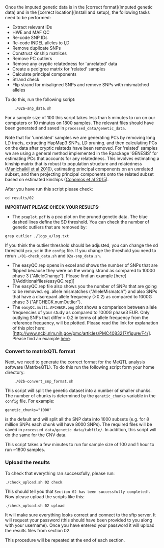 Once the imputed genetic data is in the [correct format](Imputed genetic data) and in the [correct location](Install and setup), the following tasks need to be performed:

- Extract relevant IDs
- HWE and MAF QC
- Re-code SNP IDs
- Re-code INDEL alleles to I,D
- Remove duplicate SNPs
- Construct kinship matrices
- Remove PC outliers
- Remove any cryptic relatedness for 'unrelated' data
- Create a pedigree matrix for 'related' samples
- Calculate principal components
- Strand check
- Flip strand for misaligned SNPs and remove SNPs with mismatched alleles

To do this, run the following script:
```
    ./02a-snp_data.sh
```
For a sample size of 100 this script takes less than 5 minutes to run on our computers or 10 minutes on 1800 samples. The relevant files should have been generated and saved in `processed_data/genetic_data`.

Note that for 'unrelated' samples we are generating PCs by removing long LD tracts, extracting HapMap3 SNPs, LD pruning, and then calculating PCs on the data after cryptic relateds have been removed. For 'related' samples we are using a general method implemented in the Rpackage 'GENESIS' for estimating PCs that accounts for any relatedness. This involves estimating a kinship matrix that is robust to population structure and relatedness ([Manichaikil et al 2010](http://bioinformatics.oxfordjournals.org/content/26/22/2867.long)), estimating principal components on an unrelated subset, and then projecting principal components onto the related subset based on estimated kinships ([Conomos et al 2015](http://onlinelibrary.wiley.com/doi/10.1002/gepi.21896/abstract)).

After you have run this script please check:
```
cd results/02
```

**IMPORTANT PLEASE CHECK YOUR RESULTS:**
- The `pcaplot.pdf` is a pca plot on the pruned genetic data. The blue dashed lines define the SD threshold. You can check the number of genetic outliers that are removed by:
```
grep outlier ./logs_a/log.txt
```

If you think the outlier threshold should be adjusted, you can change the sd threshold `pca_sd` in the `config` file. If you change the threshold you need to rerun `./01-check_data.sh` and  `02a-snp_data.sh`.

- The easyQC.rep opens in excel and shows the number of SNPs that are flipped because they were on the wrong strand as compared to 1000G phase 3 ("AlleleChange"). Please find an example [here][[/Additionalfiles/easyQC.rep]]
- The easyQC.rep file also shows you the number of SNPs that are going to be removed. eg. allele mismatches ("AlleleMismatch") and also SNPs that have a discrepant allele frequency (>0.2) as compared to 1000G phase 3 ("AFCHECK.numOutlier").
- The `easyQC.multi.AFCHECK.png` plot shows a comparison between allele frequencies of your study as compared to 1000G phase3 EUR. Only outlying SNPs that differ > 0.2 in terms of allele frequency from the reference frequency, will be plotted. Please read the link for explanation of this plot here: [http://www.ncbi.nlm.nih.gov/pmc/articles/PMC4083217/figure/F4/]. Please find an example [here](Additionalfiles/easyQC.multi.AFCHECK.png).   

### Convert to matrixQTL format
Next, we need to generate the correct format for the MeQTL analysis software (MatrixeQTL). To do this run the following script form your home directory:
``` 
    ./02b-convert_snp_format.sh
```
This script will split the genetic dataset into a number of smaller chunks. The number of chunks is determined by the `genetic_chunks` variable in the `config` file. For example:

    genetic_chunks="1000"

is the default and will split all the SNP data into 1000 subsets (e.g. for 8 million SNPs each chunk will have 8000 SNPs). The required files will be saved in `processed_data/genetic_data/tabfile/`. In addition, this script will do the same for the CNV data.

This script takes a few minutes to run for sample size of 100 and 1 hour to run ~1800 samples.


### Upload the results

To check that everything ran successfully, please run:

```
./check_upload.sh 02 check
```

This should tell you that `Section 02 has been successfully completed!`. Now please upload the scripts like this:

```
./check_upload.sh 02 upload
```

It will make sure everything looks correct and connect to the sftp server. It will request your password (this should have been provided to you along with your username). Once you have entered your password it will upload the results files from section 02.

This procedure will be repeated at the end of each section.